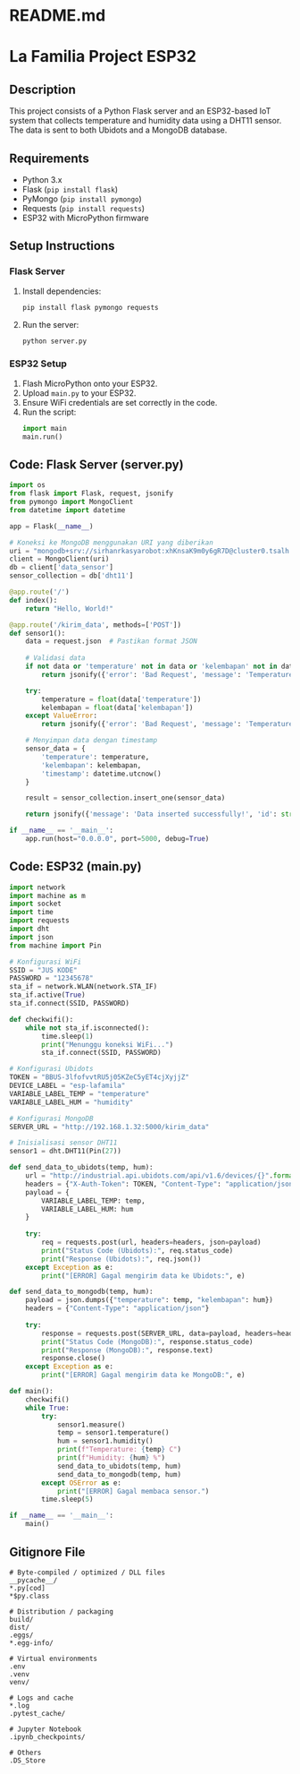 # README.md

# La Familia Project ESP32

## Description
This project consists of a Python Flask server and an ESP32-based IoT system that collects temperature and humidity data using a DHT11 sensor. The data is sent to both Ubidots and a MongoDB database.

## Requirements
- Python 3.x
- Flask (`pip install flask`)
- PyMongo (`pip install pymongo`)
- Requests (`pip install requests`)
- ESP32 with MicroPython firmware

## Setup Instructions

### Flask Server
1. Install dependencies:
   ```sh
   pip install flask pymongo requests
   ```
2. Run the server:
   ```sh
   python server.py
   ```

### ESP32 Setup
1. Flash MicroPython onto your ESP32.
2. Upload `main.py` to your ESP32.
3. Ensure WiFi credentials are set correctly in the code.
4. Run the script:
   ```python
   import main
   main.run()
   ```

## Code: Flask Server (server.py)
```python
import os
from flask import Flask, request, jsonify
from pymongo import MongoClient
from datetime import datetime

app = Flask(__name__)

# Koneksi ke MongoDB menggunakan URI yang diberikan
uri = "mongodb+srv://sirhanrkasyarobot:xhKnsaK9m0y6gR7D@cluster0.tsalh.mongodb.net/?retryWrites=true&w=majority&appName=Cluster0"
client = MongoClient(uri)
db = client['data_sensor']
sensor_collection = db['dht11']

@app.route('/')
def index():
    return "Hello, World!"

@app.route('/kirim_data', methods=['POST'])
def sensor1():
    data = request.json  # Pastikan format JSON
    
    # Validasi data
    if not data or 'temperature' not in data or 'kelembapan' not in data:
        return jsonify({'error': 'Bad Request', 'message': 'Temperature and kelembapan are required!'}), 400

    try:
        temperature = float(data['temperature'])
        kelembapan = float(data['kelembapan'])
    except ValueError:
        return jsonify({'error': 'Bad Request', 'message': 'Temperature and kelembapan must be numeric!'}), 400

    # Menyimpan data dengan timestamp
    sensor_data = {
        'temperature': temperature,
        'kelembapan': kelembapan,
        'timestamp': datetime.utcnow()
    }

    result = sensor_collection.insert_one(sensor_data)

    return jsonify({'message': 'Data inserted successfully!', 'id': str(result.inserted_id)}), 201

if __name__ == '__main__':
    app.run(host="0.0.0.0", port=5000, debug=True)
```

## Code: ESP32 (main.py)
```python
import network
import machine as m
import socket
import time
import requests
import dht
import json
from machine import Pin

# Konfigurasi WiFi
SSID = "JUS KODE"
PASSWORD = "12345678"
sta_if = network.WLAN(network.STA_IF)
sta_if.active(True)
sta_if.connect(SSID, PASSWORD)

def checkwifi():
    while not sta_if.isconnected():
        time.sleep(1)
        print("Menunggu koneksi WiFi...")
        sta_if.connect(SSID, PASSWORD)

# Konfigurasi Ubidots
TOKEN = "BBUS-3lfofvvtRU5j05KZeC5yET4cjXyjjZ"
DEVICE_LABEL = "esp-lafamila"
VARIABLE_LABEL_TEMP = "temperature"
VARIABLE_LABEL_HUM = "humidity"

# Konfigurasi MongoDB
SERVER_URL = "http://192.168.1.32:5000/kirim_data"

# Inisialisasi sensor DHT11
sensor1 = dht.DHT11(Pin(27))

def send_data_to_ubidots(temp, hum):
    url = "http://industrial.api.ubidots.com/api/v1.6/devices/{}".format(DEVICE_LABEL)
    headers = {"X-Auth-Token": TOKEN, "Content-Type": "application/json"}
    payload = {
        VARIABLE_LABEL_TEMP: temp,
        VARIABLE_LABEL_HUM: hum
    }
    
    try:
        req = requests.post(url, headers=headers, json=payload)
        print("Status Code (Ubidots):", req.status_code)
        print("Response (Ubidots):", req.json())
    except Exception as e:
        print("[ERROR] Gagal mengirim data ke Ubidots:", e)

def send_data_to_mongodb(temp, hum):
    payload = json.dumps({"temperature": temp, "kelembapan": hum})
    headers = {"Content-Type": "application/json"}
    
    try:
        response = requests.post(SERVER_URL, data=payload, headers=headers)
        print("Status Code (MongoDB):", response.status_code)
        print("Response (MongoDB):", response.text)
        response.close()
    except Exception as e:
        print("[ERROR] Gagal mengirim data ke MongoDB:", e)

def main():
    checkwifi()
    while True:
        try:
            sensor1.measure()
            temp = sensor1.temperature()
            hum = sensor1.humidity()
            print(f"Temperature: {temp} C")
            print(f"Humidity: {hum} %")
            send_data_to_ubidots(temp, hum)
            send_data_to_mongodb(temp, hum)
        except OSError as e:
            print("[ERROR] Gagal membaca sensor.")
        time.sleep(5)

if __name__ == '__main__':
    main()
```

## Gitignore File
```
# Byte-compiled / optimized / DLL files
__pycache__/
*.py[cod]
*$py.class

# Distribution / packaging
build/
dist/
.eggs/
*.egg-info/

# Virtual environments
.env
.venv
venv/

# Logs and cache
*.log
.pytest_cache/

# Jupyter Notebook
.ipynb_checkpoints/

# Others
.DS_Store
```
